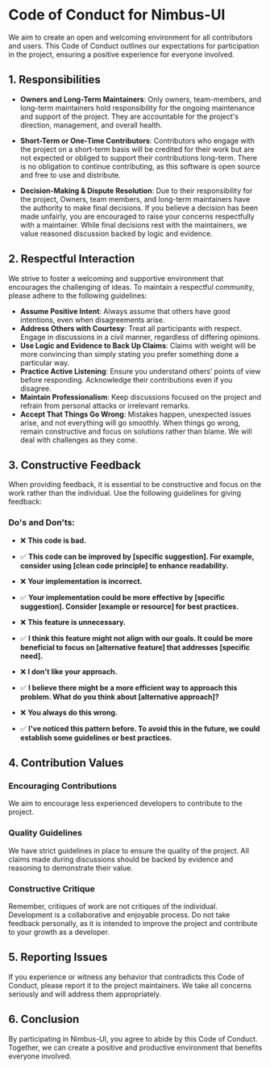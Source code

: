 # Code of Conduct for Nimbus-UI

We aim to create an open and welcoming environment for all contributors and users.
This Code of Conduct outlines our expectations for participation in the project, ensuring a positive experience for everyone involved.

## 1. Responsibilities

- **Owners and Long-Term Maintainers**: Only owners, team-members, and long-term maintainers hold responsibility for the ongoing maintenance and support of the project. They are accountable for the project's direction, management, and overall health.

- **Short-Term or One-Time Contributors**: Contributors who engage with the project on a short-term basis will be credited for their work but are not expected or obliged to support their contributions long-term. There is no obligation to continue contributing, as this software is open source and free to use and distribute.

- **Decision-Making & Dispute Resolution**: Due to their responsibility for the project, Owners, team members, and long-term maintainers have the authority to make final decisions. If you believe a decision has been made unfairly, you are encouraged to raise your concerns respectfully with a maintainer. While final decisions rest with the maintainers, we value reasoned discussion backed by logic and evidence.

## 2. Respectful Interaction

We strive to foster a welcoming and supportive environment that encourages the challenging of ideas. To maintain a respectful community, please adhere to the following guidelines:

- **Assume Positive Intent**: Always assume that others have good intentions, even when disagreements arise.
- **Address Others with Courtesy**: Treat all participants with respect. Engage in discussions in a civil manner, regardless of differing opinions.
- **Use Logic and Evidence to Back Up Claims**: Claims with weight will be more convincing than simply stating you prefer something done a particular way.
- **Practice Active Listening**: Ensure you understand others’ points of view before responding. Acknowledge their contributions even if you disagree.
- **Maintain Professionalism**: Keep discussions focused on the project and refrain from personal attacks or irrelevant remarks.
- **Accept That Things Go Wrong**: Mistakes happen, unexpected issues arise, and not everything will go smoothly. When things go wrong, remain constructive and focus on solutions rather than blame. We will deal with challenges as they come.

## 3. Constructive Feedback

When providing feedback, it is essential to be constructive and focus on the work rather than the individual. Use the following guidelines for giving feedback:

### **Do's and Don'ts:**

- ❌ **This code is bad.**
- ✅ **This code can be improved by [specific suggestion]. For example, consider using [clean code principle] to enhance readability.**

- ❌ **Your implementation is incorrect.**
- ✅ **Your implementation could be more effective by [specific suggestion]. Consider [example or resource] for best practices.**

- ❌ **This feature is unnecessary.**
- ✅ **I think this feature might not align with our goals. It could be more beneficial to focus on [alternative feature] that addresses [specific need].**

- ❌ **I don't like your approach.**
- ✅ **I believe there might be a more efficient way to approach this problem. What do you think about [alternative approach]?**

- ❌ **You always do this wrong.**
- ✅ **I've noticed this pattern before. To avoid this in the future, we could establish some guidelines or best practices.**

## 4. Contribution Values

### Encouraging Contributions

We aim to encourage less experienced developers to contribute to the project.

### Quality Guidelines

We have strict guidelines in place to ensure the quality of the project. All claims made during discussions should be backed by evidence and reasoning to demonstrate their value.

### Constructive Critique

Remember, critiques of work are not critiques of the individual. Development is a collaborative and enjoyable process. Do not take feedback personally, as it is intended to improve the project and contribute to your growth as a developer.

## 5. Reporting Issues

If you experience or witness any behavior that contradicts this Code of Conduct, please report it to the project maintainers. We take all concerns seriously and will address them appropriately.

## 6. Conclusion

By participating in Nimbus-UI, you agree to abide by this Code of Conduct. Together, we can create a positive and productive environment that benefits everyone involved.
